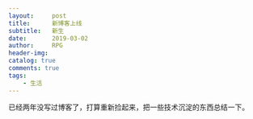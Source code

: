 ```yaml
---
layout:     post
title:      新博客上线 
subtitle:   新生
date:       2019-03-02
author:     RPG 
header-img: 
catalog: true
comments: true
tags:
    - 生活 
---
```


已经两年没写过博客了，打算重新捡起来，把一些技术沉淀的东西总结一下。
